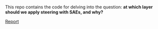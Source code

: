 This repo contains the code for delving into the question: **at which layer should we apply steering with SAEs, and why?**

[Report](https://docs.google.com/document/d/1LzwF_LiHq0x2T6-9YPCKSeXF4YNcjuP702vXJxpWf9E/edit?usp=sharing)
